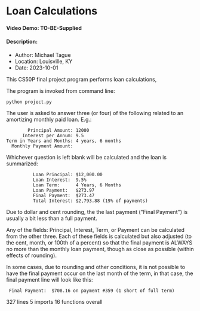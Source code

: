 # Loan Calculations
#### Video Demo: TO-BE-Supplied
#### Description:

* Author:   Michael Tague
* Location: Louisville, KY
* Date:     2023-10-01

This CS50P final project program performs loan calculations,

The program is invoked from command line:

    python project.py

The user is asked to answer three (or four) of the following related to an amortizing monthly paid loan.  E.g.:

            Principal Amount: 12000
          Interest per Annum: 9.5
    Term in Years and Months: 4 years, 6 months
      Monthly Payment Amount:

Whichever question is left blank will be calculated and the loan is summarized:

              Loan Principal: $12,000.00
              Loan Interest:  9.5%
              Loan Term:      4 Years, 6 Months
              Loan Payment:   $273.97
              Final Payment:  $273.47
              Total Interest: $2,793.88 (19% of payments)

Due to dollar and cent rounding, the the last payment ("Final Payment") is usually
a bit less than a full payment.

Any of the fields: Principal, Interest, Term, or Payment can be calculated from
the other three.   Each of these fields is calculated but also adjusted (to the
cent, month, or 100th of a percent) so that the final payment is ALWAYS no more
than the monthly loan payment, though as close as possible (within effects of rounding).

In some cases, due to rounding and other conditions, it is not possible to have the
final payment occur on the last month of the term, in that case, the final payment
line will look like this:

     Final Payment:  $708.16 on payment #359 (1 short of full term)






327 lines
5 imports
16 functions overall

